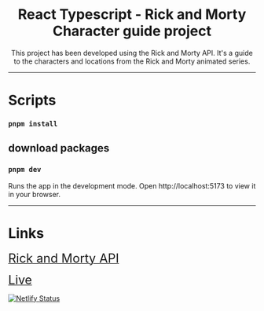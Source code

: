 # <center>React Typescript - Rick and Morty Character guide project</center>

<center>This project has been developed using the Rick and Morty API. It's a guide to the characters and locations from the Rick and Morty animated series.</center>

---

# Scripts

### `pnpm install`

## download packages

### `pnpm dev`

Runs the app in the development mode.
Open http://localhost:5173 to view it in your browser.

---

# Links

<div>
    <p><a href="https://rickandmortyapi.com/"><span style="font-size:25px;">Rick and Morty API</span></a></p>
    <p><a href="https://rick-and-mort-character-guide.netlify.app/"><span style="font-size:25px;">Live</span></a></p>
</div>

[![Netlify Status](https://api.netlify.com/api/v1/badges/ea85f8c4-9bfd-4f63-bcb0-719c5687f44d/deploy-status)](https://app.netlify.com/sites/serene-sfogliatella-441641/deploys)
